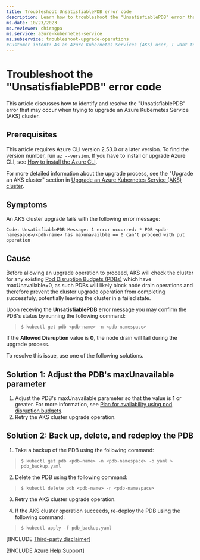 ```yaml
---
title: Troubleshoot UnsatisfiablePDB error code
description: Learn how to troubleshoot the "UnsatisfiablePDB" error that may occur when trying to upgrade an Azure Kubernetes Service (AKS) cluster.
ms.date: 10/23/2023
ms.reviewer: chiragpa
ms.service: azure-kubernetes-service
ms.subservice: troubleshoot-upgrade-operations
#Customer intent: As an Azure Kubernetes Services (AKS) user, I want to troubleshoot an Azure Kubernetes Service cluster upgrade that failed because of a UnsatisfiablePDB error so that I can upgrade the cluster successfully.
---
```


# Troubleshoot the "UnsatisfiablePDB" error code

This article discusses how to identify and resolve the "UnsatisfiablePDB" error that may occur when trying to upgrade an Azure Kubernetes Service (AKS) cluster.

## Prerequisites

This article requires Azure CLI version 2.53.0 or a later version. To find the version number, run `az --version`. If you have to install or upgrade Azure CLI, see [How to install the Azure CLI](/cli/azure/install-azure-cli).

For more detailed information about the upgrade process, see the "Upgrade an AKS cluster" section in [Upgrade an Azure Kubernetes Service (AKS) cluster](/azure/aks/upgrade-cluster#upgrade-an-aks-cluster).

## Symptoms

An AKS cluster upgrade fails with the following error message:

`Code: UnsatisfiablePDB
Message: 1 error occurred:
        * PDB <pdb-namespace>/<pdb-name> has maxunavailble == 0 can't proceed with put operation`

## Cause

Before allowing an upgrade operation to proceed, AKS will check the cluster for any existing [Pod Disruption Budgets (PDBs)](https://kubernetes.io/docs/concepts/workloads/pods/disruptions/#pod-disruption-budgets) which have maxUnavailable=0, as such PDBs will likely block node drain operations and therefore prevent the cluster upgrade operation from completing successfuly, potentially leaving the cluster in a failed state.

Upon receving the **UnsatisfiablePDB** error message you may confirm the PDB's status by running the following command:

> ```console
> $ kubectl get pdb <pdb-name> -n <pdb-namespace>
> ```

If the **Allowed Disruption** value is **0**, the node drain will fail during the upgrade process.

To resolve this issue, use one of the following solutions.

## Solution 1: Adjust the PDB's maxUnavailable parameter

1. Adjust the PDB's maxUnavailable parameter so that the value is **1** or greater. For more information, see [Plan for availability using pod disruption budgets](/azure/aks/operator-best-practices-scheduler#plan-for-availability-using-pod-disruption-budgets).
2. Retry the AKS cluster upgrade operation.

## Solution 2: Back up, delete, and redeploy the PDB

1. Take a backup of the PDB using the following command:

> ```console
> $ kubectl get pdb <pdb-name> -n <pdb-namespace> -o yaml > pdb_backup.yaml
> ```

2. Delete the PDB using the following command:

> ```console
> $ kubectl delete pdb <pdb-name> -n <pdb-namespace>
> ```

3. Retry the AKS cluster upgrade operation.

4. If the AKS cluster operation succeeds, re-deploy the PDB using the following command:

> ```console
> $ kubectl apply -f pdb_backup.yaml
> ```

[!INCLUDE [Third-party disclaimer](../../includes/third-party-disclaimer.md)]

[!INCLUDE [Azure Help Support](../../includes/azure-help-support.md)]

